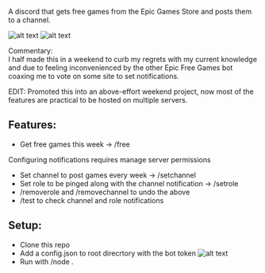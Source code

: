 A discord that gets free games from the Epic Games Store and posts them to a channel.

![alt text](https://i.imgur.com/TvhueSd.png)
![alt text](https://i.imgur.com/pOF15qZ.png)

Commentary:\
I half made this in a weekend to curb my regrets with my current knowledge and due to feeling inconvenienced by the other Epic Free Games bot coaxing me to vote on some site to set notifications.

EDIT: Promoted this into an above-effort weekend project, now most of the features are practical to be hosted on multiple servers.

## Features:

- Get free games this week -> /free

Configuring notifications requires manage server permissions

- Set channel to post games every week -> /setchannel
- Set role to be pinged along with the channel notification -> /setrole
- /removerole and /removechannel to undo the above
- /test to check channel and role notifications

## Setup:

- Clone this repo
- Add a config.json to root direcrtory with the bot token
  ![alt text](https://i.imgur.com/FmXVOVS.png)
- Run with /node .
